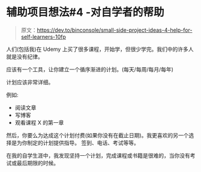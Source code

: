 # 辅助项目想法#4 -对自学者的帮助

> 原文：<https://dev.to/binconsole/small-side-project-ideas-4-help-for-self-learners-10fp>

人们(包括我)在 Udemy 上买了很多课程，开始学，但很少学完。我们中的许多人就是没有纪律。

应该有一个工具，让你建立一个循序渐进的计划。(每天/每周/每月/每年)

计划应该非常详细。

例如:

*   阅读文章
*   写博客
*   观看课程 X 的第一章

然后，你要么为达成这个计划付费(如果你没有在截止日期)。我更喜欢的另一个选择是为你制定的计划提供指导。
签到、电话、考试等等。

在我的自学生涯中，我发现坚持一个计划，完成课程或书籍是很难的，当你没有考试或最后期限的时候。
